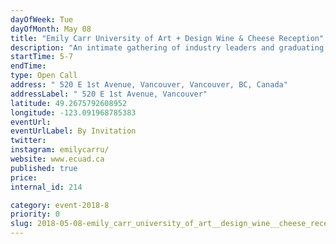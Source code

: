 ```yaml
---
dayOfWeek: Tue
dayOfMonth: May 08
title: "Emily Carr University of Art + Design Wine & Cheese Reception"
description: "An intimate gathering of industry leaders and graduating design students from Emily Carr University of Art + Design to celebrate the globally significant design industry in Vancouver on the occasion of Vancouver Design Week. <br> <br> The event is co-hosted by Vancouver Design Week and the Shumka Centre for Creative Entrepreneurship at Emily Carr University of Art + Design. "
startTime: 5-7
endTime: 
type: Open Call
address: " 520 E 1st Avenue, Vancouver, Vancouver, BC, Canada"
addressLabel: " 520 E 1st Avenue, Vancouver"
latitude: 49.2675792608952
longitude: -123.091968785383
eventUrl: 
eventUrlLabel: By Invitation
twitter: 
instagram: emilycarru/
website: www.ecuad.ca
published: true
price: 
internal_id: 214

category: event-2018-8
priority: 0
slug: 2018-05-08-emily_carr_university_of_art__design_wine__cheese_reception
---
```

